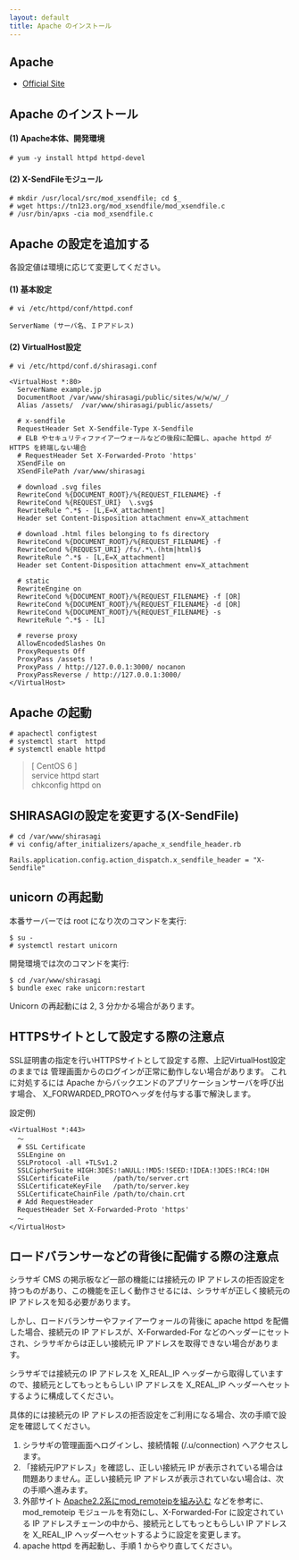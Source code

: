 ```yaml
---
layout: default
title: Apache のインストール
---
```


## Apache

- [Official Site](https://www.apache.org/)

## Apache のインストール

#### (1) Apache本体、開発環境

~~~
# yum -y install httpd httpd-devel
~~~

#### (2) X-SendFileモジュール

~~~
# mkdir /usr/local/src/mod_xsendfile; cd $_
# wget https://tn123.org/mod_xsendfile/mod_xsendfile.c
# /usr/bin/apxs -cia mod_xsendfile.c
~~~

## Apache の設定を追加する

各設定値は環境に応じて変更してください。

#### (1) 基本設定

~~~
# vi /etc/httpd/conf/httpd.conf
~~~

~~~
ServerName (サーバ名、ＩＰアドレス)
~~~

#### (2) VirtualHost設定

~~~
# vi /etc/httpd/conf.d/shirasagi.conf
~~~

~~~
<VirtualHost *:80>
  ServerName example.jp
  DocumentRoot /var/www/shirasagi/public/sites/w/w/w/_/
  Alias /assets/  /var/www/shirasagi/public/assets/

  # x-sendfile
  RequestHeader Set X-Sendfile-Type X-Sendfile
  # ELB やセキュリティファイアーウォールなどの後段に配備し、apache httpd が HTTPS を終端しない場合
  # RequestHeader Set X-Forwarded-Proto 'https'
  XSendFile on
  XSendFilePath /var/www/shirasagi

  # download .svg files
  RewriteCond %{DOCUMENT_ROOT}/%{REQUEST_FILENAME} -f
  RewriteCond %{REQUEST_URI}  \.svg$
  RewriteRule ^.*$ - [L,E=X_attachment]
  Header set Content-Disposition attachment env=X_attachment

  # download .html files belonging to fs directory
  RewriteCond %{DOCUMENT_ROOT}/%{REQUEST_FILENAME} -f
  RewriteCond %{REQUEST_URI} /fs/.*\.(htm|html)$
  RewriteRule ^.*$ - [L,E=X_attachment]
  Header set Content-Disposition attachment env=X_attachment

  # static
  RewriteEngine on
  RewriteCond %{DOCUMENT_ROOT}/%{REQUEST_FILENAME} -f [OR]
  RewriteCond %{DOCUMENT_ROOT}/%{REQUEST_FILENAME} -d [OR]
  RewriteCond %{DOCUMENT_ROOT}/%{REQUEST_FILENAME} -s
  RewriteRule ^.*$ - [L]

  # reverse proxy
  AllowEncodedSlashes On
  ProxyRequests Off
  ProxyPass /assets !
  ProxyPass / http://127.0.0.1:3000/ nocanon
  ProxyPassReverse / http://127.0.0.1:3000/
</VirtualHost>
~~~

## Apache の起動

~~~
# apachectl configtest
# systemctl start  httpd
# systemctl enable httpd
~~~

> [ CentOS 6 ] <br />
> service httpd start <br />
> chkconfig httpd on <br />

## SHIRASAGIの設定を変更する(X-SendFile)

~~~
# cd /var/www/shirasagi
# vi config/after_initializers/apache_x_sendfile_header.rb
~~~

~~~
Rails.application.config.action_dispatch.x_sendfile_header = "X-Sendfile"
~~~

## unicorn の再起動

本番サーバーでは root になり次のコマンドを実行:

~~~
$ su -
# systemctl restart unicorn
~~~

開発環境では次のコマンドを実行:

~~~
$ cd /var/www/shirasagi
$ bundle exec rake unicorn:restart
~~~

Unicorn の再起動には 2, 3 分かかる場合があります。

## HTTPSサイトとして設定する際の注意点
SSL証明書の指定を行いHTTPSサイトとして設定する際、上記VirtualHost設定のままでは
管理画面からのログインが正常に動作しない場合があります。
これに対処するには Apache からバックエンドのアプリケーションサーバを呼び出す場合、
X_FORWARDED_PROTOヘッダを付与する事で解決します。

設定例)
~~~
<VirtualHost *:443>
  ～
  # SSL Certificate
  SSLEngine on
  SSLProtocol -all +TLSv1.2
  SSLCipherSuite HIGH:3DES:!aNULL:!MD5:!SEED:!IDEA:!3DES:!RC4:!DH
  SSLCertificateFile      /path/to/server.crt
  SSLCertificateKeyFile   /path/to/server.key
  SSLCertificateChainFile /path/to/chain.crt
  # Add RequestHeader
  RequestHeader Set X-Forwarded-Proto 'https'
  ～
</VirtualHost>
~~~

## ロードバランサーなどの背後に配備する際の注意点

シラサギ CMS の掲示板など一部の機能には接続元の IP アドレスの拒否設定を持つものがあり、この機能を正しく動作させるには、シラサギが正しく接続元の IP アドレスを知る必要があります。

しかし、ロードバランサーやファイアーウォールの背後に apache httpd を配備した場合、接続元の IP アドレスが、X-Forwarded-For などのヘッダーにセットされ、シラサギからは正しい接続元 IP アドレスを取得できない場合があります。

シラサギでは接続元の IP アドレスを X_REAL_IP ヘッダーから取得していますので、接続元としてもっともらしい IP アドレスを X_REAL_IP ヘッダーへセットするように構成してください。

具体的には接続元の IP アドレスの拒否設定をご利用になる場合、次の手順で設定を確認してください。

1. シラサギの管理画面へログインし、接続情報 (/.u/connection) へアクセスします。
2. 「接続元IPアドレス」を確認し、正しい接続元 IP が表示されている場合は問題ありません。正しい接続元 IP アドレスが表示されていない場合は、次の手順へ進みます。
3. 外部サイト [Apache2.2系にmod_remoteipを組み込む](https://www.denet.ad.jp/technology/2017/11/apache22mod-remoteip.html) などを参考に、mod_remoteip モジュールを有効にし、X-Forwarded-For に設定されている IP アドレスチェーンの中から、接続元としてもっともらしい IP アドレスを X_REAL_IP ヘッダーへセットするように設定を変更します。
4. apache httpd を再起動し、手順 1 からやり直してください。
